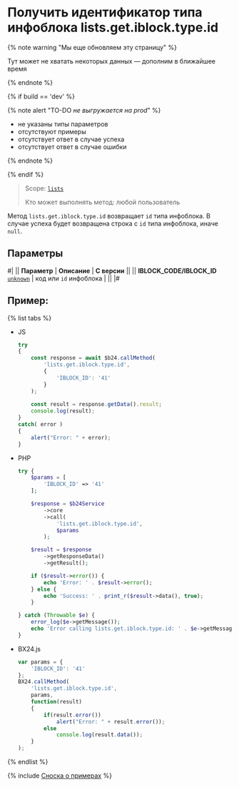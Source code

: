 # Получить идентификатор типа инфоблока lists.get.iblock.type.id

{% note warning "Мы еще обновляем эту страницу" %}

Тут может не хватать некоторых данных — дополним в ближайшее время

{% endnote %}

{% if build == 'dev' %}

{% note alert "TO-DO _не выгружается на prod_" %}

- не указаны типы параметров
- отсутствуют примеры
- отсутствует ответ в случае успеха
- отсутствует ответ в случае ошибки

{% endnote %}

{% endif %}

> Scope: [`lists`](../../scopes/permissions.md)
>
> Кто может выполнять метод: любой пользователь

Метод `lists.get.iblock.type.id` возвращает `id` типа инфоблока. В случае успеха будет возвращена строка с `id` типа инфоблока, иначе `null`.

## Параметры

#|
|| **Параметр** | **Описание** | **С версии** ||
|| **IBLOCK_CODE/IBLOCK_ID**
[`unknown`](../../data-types.md) | код или `id` инфоблока | ||
|#

## Пример:

{% list tabs %}

- JS


    ```js
    try
    {
    	const response = await $b24.callMethod(
    		'lists.get.iblock.type.id',
    		{
    			'IBLOCK_ID': '41'
    		}
    	);
    	
    	const result = response.getData().result;
    	console.log(result);
    }
    catch( error )
    {
    	alert("Error: " + error);
    }
    ```

- PHP


    ```php
    try {
        $params = [
            'IBLOCK_ID' => '41'
        ];
    
        $response = $b24Service
            ->core
            ->call(
                'lists.get.iblock.type.id',
                $params
            );
    
        $result = $response
            ->getResponseData()
            ->getResult();
    
        if ($result->error()) {
            echo 'Error: ' . $result->error();
        } else {
            echo 'Success: ' . print_r($result->data(), true);
        }
    
    } catch (Throwable $e) {
        error_log($e->getMessage());
        echo 'Error calling lists.get.iblock.type.id: ' . $e->getMessage();
    }
    ```

- BX24.js

    ```js
    var params = {
        'IBLOCK_ID': '41'
    };
    BX24.callMethod(
        'lists.get.iblock.type.id',
        params,
        function(result)
        {
            if(result.error())
                alert("Error: " + result.error());
            else
                console.log(result.data());
        }
    );
    ```

{% endlist %}



{% include [Сноска о примерах](../../../_includes/examples.md) %}